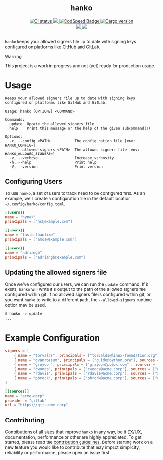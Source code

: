<h1 align="center"><code>hanko</code></h1>
<div align="center">
  <a href="https://github.com/srv6d/hanko/actions">
    <img src="https://github.com/srv6d/hanko/workflows/CI/badge.svg" alt="CI status" />
  </a>
  <a href="https://codecov.io/github/SRv6d/hanko">
    <img src="https://codecov.io/github/SRv6d/hanko/graph/badge.svg?token=PIRC5DZL9C" />
  </a>
  <a href="https://codspeed.io/SRv6d/hanko">
    <img src="https://img.shields.io/endpoint?url=https://codspeed.io/badge.json" alt="CodSpeed Badge" />
  </a>
  <a href="https://crates.io/crates/hanko">
    <img src="https://img.shields.io/crates/v/hanko.svg?logo=rust" alt="Cargo version" />
  </a>
</div>
<div align="center">
  <a href="https://scorecard.dev/viewer/?uri=github.com/SRv6d/hanko">
    <img src="https://api.scorecard.dev/projects/github.com/SRv6d/hanko/badge" />
  </a>
  <a href="https://www.bestpractices.dev/projects/9526">
    <img src="https://www.bestpractices.dev/projects/9526/badge" />
  </a>
</div>
<br />

`hanko` keeps your allowed signers file up to date with signing keys configured on platforms like GitHub and GitLab.

> [!WARNING]  
> This project is a work in progress and not (yet) ready for production usage.

# Usage

```
Keeps your allowed signers file up to date with signing keys configured on platforms like GitHub and GitLab.

Usage: hanko [OPTIONS] <COMMAND>

Commands:
  update  Update the allowed signers file
  help    Print this message or the help of the given subcommand(s)

Options:
  -c, --config <PATH>           The configuration file [env: HANKO_CONFIG=]
      --allowed-signers <PATH>  The allowed signers file [env: HANKO_ALLOWED_SIGNERS=]
  -v, --verbose...              Increase verbosity
  -h, --help                    Print help
  -V, --version                 Print version
```

## Configuring Users

To use `hanko`, a set of users to track need to be configured first. As an example,
we'll create a configuration file in the default location `~/.config/hanko/config.toml`.

```toml
[[users]]
name = "hynek"
principals = ["hs@example.com"]

[[users]]
name = "fasterthanlime"
principals = ["amos@example.com"]

[[users]]
name = "adriangb"
principals = ["adriangb@example.com"]
```

## Updating the allowed signers file

Once we've configured our users, we can run the `update` command.
If it exists, `hanko` will write it's output to the path of the allowed signers file configured within git. If no allowed signers file is configured within git,
or you want `hanko` to write to a different path, the `--allowed-signers` runtime option may be used.

```sh
$ hanko -v update
...
```

# Example Configuration

```toml
signers = [
    { name = "torvalds", principals = ["torvalds@linux-foundation.org"], sources = ["github"] },
    { name = "gvanrossum", principals = ["guido@python.org"], sources = ["github", "gitlab"] },
    { name = "graydon", principals = ["graydon@pobox.com"], sources = ["github"] },
    { name = "cwoods", principals = ["cwoods@acme.corp"], sources = ["acme-corp"] },
    { name = "rdavis", principals = ["rdavis@acme.corp"], sources = ["acme-corp"] },
    { name = "pbrock", principals = ["pbrock@acme.corp"], sources = ["acme-corp"] }
]

[[sources]]
name = "acme-corp"
provider = "gitlab"
url = "https://git.acme.corp"
```

## Contributing

Contributions of all sizes that improve `hanko` in any way, be it DX/UX, documentation, performance or other are highly appreciated.
To get started, please read the [contribution guidelines](.github/CONTRIBUTING.md). Before starting work on a new feature you would like to contribute that may impact simplicity, reliability or performance, please open an issue first.
